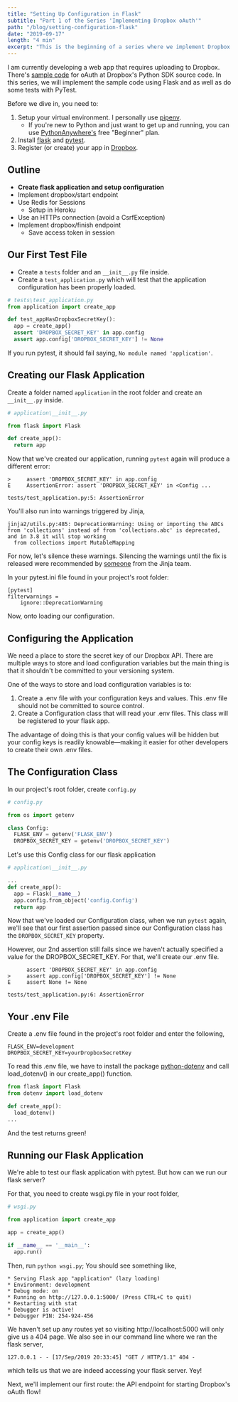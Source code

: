 ```yaml
---
title: "Setting Up Configuration in Flask"
subtitle: "Part 1 of the Series 'Implementing Dropbox oAuth'"
path: "/blog/setting-configuration-flask"
date: "2019-09-17"
length: "4 min"
excerpt: "This is the beginning of a series where we implement Dropbox's oAuth2 Flow using Flask. In this article, we'll create our flask application and load our application's configuration."
---
```


I am currently developing a web app that requires uploading to Dropbox. There's [sample code](https://github.com/dropbox/dropbox-sdk-python/blob/master/dropbox/oauth.py) for oAuth at Dropbox's Python SDK source code. In this series, we will implement the sample code using Flask and as well as do some tests with PyTest.

Before we dive in, you need to:
 1. Setup your virtual environment. I personally use [pipenv](https://thoughtbot.com/blog/how-to-manage-your-python-projects-with-pipenv).
    * If you're new to Python and just want to get up and running, you can use [PythonAnywhere's](https://www.pythonanywhere.com/) free "Beginner" plan. 
 2. Install [flask](https://flask.palletsprojects.com/en/1.1.x/installation/#install-flask) and [pytest](http://doc.pytest.org/en/latest/getting-started.html). 
 3. Register (or create) your app in [Dropbox](https://www.dropbox.com/developers/apps).

## Outline
* **Create flask application and setup configuration**  
* Implement dropbox/start endpoint  
* Use Redis for Sessions
  * Setup in Heroku  
* Use an HTTPs connection (avoid a CsrfException)  
* Implement dropbox/finish endpoint 
  * Save access token in session  

## Our First Test File

* Create a `tests` folder and an `__init__.py` file inside.
* Create a `test_application.py` which will test that the application configuration has been properly loaded.

```python
# tests\test_application.py
from application import create_app

def test_appHasDropboxSecretKey():
  app = create_app()
  assert 'DROPBOX_SECRET_KEY' in app.config
  assert app.config['DROPBOX_SECRET_KEY'] != None
```

If you run pytest, it should fail saying, `No module named 'application'`.

## Creating our Flask Application
Create a folder named `application` in the root folder and create an `__init__.py` inside.

```python
# application\__init__.py

from flask import Flask

def create_app():
  return app
```

Now that we've created our application, running `pytest` again will produce a different error:

```
>     assert 'DROPBOX_SECRET_KEY' in app.config
E     AssertionError: assert 'DROPBOX_SECRET_KEY' in <Config ...

tests/test_application.py:5: AssertionError
```

You'll also run into warnings triggered by Jinja,

```
jinja2/utils.py:485: DeprecationWarning: Using or importing the ABCs from 'collections' instead of from 'collections.abc' is deprecated, and in 3.8 it will stop working
  from collections import MutableMapping
```

For now, let's silence these warnings. Silencing the warnings until the fix is released were recommended by [someone](https://github.com/pallets/jinja/issues/953#issuecomment-468823543) from the Jinja team. 

In your pytest.ini file found in your project's root folder:

```
[pytest]
filterwarnings =
    ignore::DeprecationWarning
```
Now, onto loading our configuration.

## Configuring the Application
We need a place to store the secret key of our Dropbox API. There are multiple ways to store and load configuration variables but the main thing is that it shouldn't be committed to your versioning system.

One of the ways to store and load configuration variables is to:
1. Create a .env file with your configuration keys and values. This .env file should not be committed to source control.
2. Create a Configuration class that will read your .env files. This class will be registered to your flask app.

The advantage of doing this is that your config values will be hidden but your config keys is readily knowable—making it easier for other developers to create their own .env files.

## The Configuration Class

In our project's root folder, create `config.py`

```python
# config.py 

from os import getenv

class Config:
  FLASK_ENV = getenv('FLASK_ENV')
  DROPBOX_SECRET_KEY = getenv('DROPBOX_SECRET_KEY')
```

Let's use this Config class for our flask application

```python
# application\__init__.py

...
def create_app():
  app = Flask(__name__)
  app.config.from_object('config.Config')
  return app
```

Now that we've loaded our Configuration class, when we run `pytest` again, we'll see that our first assertion passed since our Configuration class has the `DROPBOX_SECRET_KEY` property.

However, our 2nd assertion still fails since we haven't actually specified a value for the DROPBOX_SECRET_KEY. For that, we'll create our .env file.

```
      assert 'DROPBOX_SECRET_KEY' in app.config
>     assert app.config['DROPBOX_SECRET_KEY'] != None
E     assert None != None

tests/test_application.py:6: AssertionError
```

## Your .env File

Create a .env file found in the project's root folder and enter the following,

```
FLASK_ENV=development
DROPBOX_SECRET_KEY=yourDropboxSecretKey
```

To read this .env file, we have to install the package [python-dotenv](https://pypi.org/project/python-dotenv/) and call load_dotenv() in our create_app() function.

```python
from flask import Flask
from dotenv import load_dotenv

def create_app():
  load_dotenv()
...
```

And the test returns green!

## Running our Flask Application

We're able to test our flask application with pytest. But how can we run our flask server?

For that, you need to create wsgi.py file in your root folder,

```python
# wsgi.py

from application import create_app

app = create_app()

if __name__ == '__main__':
  app.run()
```

Then, run `python wsgi.py`; You should see something like,

```
* Serving Flask app "application" (lazy loading)
* Environment: development
* Debug mode: on
* Running on http://127.0.0.1:5000/ (Press CTRL+C to quit)
* Restarting with stat
* Debugger is active!
* Debugger PIN: 254-924-456
```

We haven't set up any routes yet so visiting http://localhost:5000 will only give us a 404 page. We also see in our command line where we ran the flask server,

```
127.0.0.1 - - [17/Sep/2019 20:33:45] "GET / HTTP/1.1" 404 -
```

which tells us that we are indeed accessing your flask server. Yey!

Next, we'll implement our first route: the API endpoint for starting Dropbox's oAuth flow!
